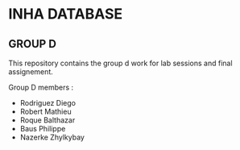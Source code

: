 # INHA DATABASE 
## GROUP D

This repository contains the group d work for lab sessions and final assignement.

Group D members :
- Rodriguez Diego
- Robert Mathieu
- Roque Balthazar
- Baus Philippe
- Nazerke Zhylkybay
